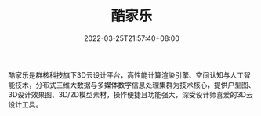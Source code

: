 ﻿---
weight: 
title: "酷家乐"
description: "酷家乐是群核科技旗下3D云设计平台，高性能计算渲染引擎、空间认知与人工智能技术，分布式三维大数据与多媒体数字信息处理集群为技术核心，提供户型图、3D设计效果图、3D/2D模型素材，操作便捷且功能强大，深受设计师喜爱的3D云设计工具。"
date: 2022-03-25T21:57:40+08:00
lastmod: 2022-03-25T16:45:40+08:00
draft: false
authors: ["Metabd"]
featuredImage: "287.jpg"
link: "https://www.kujiale.com/"
tags: ["酷家乐","开发者服务"]
categories: ["navigation"]
navigation: ["开发者服务"]
lightgallery: true
toc: true
pinned: false
recommend: false
recommend1: false
---
酷家乐是群核科技旗下3D云设计平台，高性能计算渲染引擎、空间认知与人工智能技术，分布式三维大数据与多媒体数字信息处理集群为技术核心，提供户型图、3D设计效果图、3D/2D模型素材，操作便捷且功能强大，深受设计师喜爱的3D云设计工具。
